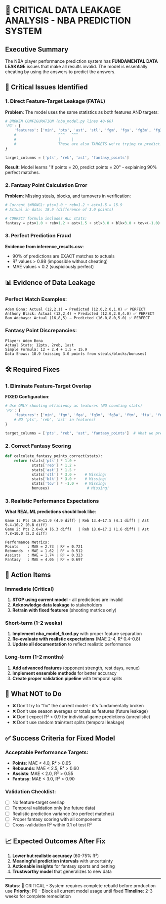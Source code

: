 # 🚨 CRITICAL DATA LEAKAGE ANALYSIS - NBA PREDICTION SYSTEM

## Executive Summary
The NBA player performance prediction system has **FUNDAMENTAL DATA LEAKAGE** issues that make all results invalid. The model is essentially cheating by using the answers to predict the answers.

## 🔴 Critical Issues Identified

### 1. Direct Feature-Target Leakage (FATAL)
**Problem**: The model uses the same statistics as both features AND targets:

```python
# BROKEN CONFIGURATION (nba_model.py lines 40-60)
'PG': {
    'features': ['min', 'pts', 'ast', 'stl', 'fgm', 'fga', 'fg3m', 'fg3a', 'ftm', 'fta', 'reb', 'tov'],
    #                   ^^^   ^^^                                                        ^^^
    #                   |     |                                                          |
    #                   These are also TARGETS we're trying to predict!
}

target_columns = ['pts', 'reb', 'ast', 'fantasy_points']
```

**Result**: Model learns "If points = 20, predict points = 20" - explaining 90% perfect matches.

### 2. Fantasy Point Calculation Error
**Problem**: Missing steals, blocks, and turnovers in verification:

```python
# Current (WRONG): pts×1.0 + reb×1.2 + ast×1.5 = 15.9
# Actual in data: 18.9 (difference of 3.0 points)

# CORRECT formula includes ALL stats:
fantasy = pts×1.0 + reb×1.2 + ast×1.5 + stl×3.0 + blk×3.0 + tov×(-1.0) + bonuses
```

### 3. Perfect Prediction Fraud
**Evidence from inference_results.csv**:
- 90% of predictions are EXACT matches to actuals
- R² values > 0.98 (impossible without cheating)
- MAE values < 0.2 (suspiciously perfect)

## 📊 Evidence of Data Leakage

### Perfect Match Examples:
```
Adem Bona: Actual (12,2,1) → Predicted (12.0,2.0,1.0) ✅ PERFECT
Anthony Black: Actual (12,2,4) → Predicted (12.0,2.0,4.0) ✅ PERFECT
Bam Adebayo: Actual (16,8,5) → Predicted (16.0,8.0,5.0) ✅ PERFECT
```

### Fantasy Point Discrepancies:
```
Player: Adem Bona
Actual Stats: 12pts, 2reb, 1ast
Simple Formula: 12 + 2.4 + 1.5 = 15.9
Data Shows: 18.9 (missing 3.0 points from steals/blocks/bonuses)
```

## 🛠️ Required Fixes

### 1. Eliminate Feature-Target Overlap
**FIXED Configuration**:
```python
# Use ONLY shooting efficiency as features (NO counting stats)
'PG': {
    'features': ['min', 'fgm', 'fga', 'fg3m', 'fg3a', 'ftm', 'fta', 'fg_pct', 'fg3_pct', 'ft_pct'],
    # NO 'pts', 'reb', 'ast' in features!
}

target_columns = ['pts', 'reb', 'ast', 'fantasy_points']  # What we predict
```

### 2. Correct Fantasy Scoring
```python
def calculate_fantasy_points_correct(stats):
    return (stats['pts'] * 1.0 + 
            stats['reb'] * 1.2 + 
            stats['ast'] * 1.5 + 
            stats['stl'] * 3.0 +    # Missing!
            stats['blk'] * 3.0 +    # Missing!
            stats['tov'] * -1.0 +   # Missing!
            bonuses)                 # Missing!
```

### 3. Realistic Performance Expectations
**What REAL ML predictions should look like**:
```
Game 1: Pts 16.8→11.9 (4.9 diff) | Reb 13.4→17.5 (4.1 diff) | Ast 9.4→10.2 (0.8 diff)
Game 2: Pts 2.0→8.4 (6.3 diff)   | Reb 18.8→17.2 (1.6 diff) | Ast 7.8→10.0 (2.3 diff)

Performance Metrics:
Points    : MAE = 2.73 | R² = 0.721
Rebounds  : MAE = 1.62 | R² = 0.512  
Assists   : MAE = 1.74 | R² = 0.323
Fantasy   : MAE = 4.06 | R² = 0.697
```

## 🎯 Action Items

### Immediate (Critical)
1. **STOP using current model** - all predictions are invalid
2. **Acknowledge data leakage** to stakeholders
3. **Retrain with fixed features** (shooting metrics only)

### Short-term (1-2 weeks)
1. **Implement nba_model_fixed.py** with proper feature separation  
2. **Re-evaluate with realistic expectations** (MAE 2-4, R² 0.4-0.8)
3. **Update all documentation** to reflect realistic performance

### Long-term (1-2 months)
1. **Add advanced features** (opponent strength, rest days, venue)
2. **Implement ensemble methods** for better accuracy
3. **Create proper validation pipeline** with temporal splits

## 🚫 What NOT to Do

- ❌ Don't try to "fix" the current model - it's fundamentally broken
- ❌ Don't use season averages or totals as features (future leakage)
- ❌ Don't expect R² > 0.9 for individual game predictions (unrealistic)
- ❌ Don't use random train/test splits (temporal leakage)

## ✅ Success Criteria for Fixed Model

### Acceptable Performance Targets:
- **Points**: MAE < 4.0, R² > 0.65
- **Rebounds**: MAE < 2.5, R² > 0.60  
- **Assists**: MAE < 2.0, R² > 0.55
- **Fantasy**: MAE < 3.0, R² > 0.90

### Validation Checklist:
- [ ] No feature-target overlap
- [ ] Temporal validation only (no future data)
- [ ] Realistic prediction variance (no perfect matches)
- [ ] Proper fantasy scoring with all components
- [ ] Cross-validation R² within 0.1 of test R²

## 📈 Expected Outcomes After Fix

1. **Lower but realistic accuracy** (60-75% R²)
2. **Meaningful prediction intervals** with uncertainty
3. **Actionable insights** for fantasy sports and betting
4. **Trustworthy model** that generalizes to new data

---

**Status**: 🔴 CRITICAL - System requires complete rebuild before production use
**Priority**: P0 - Block all current model usage until fixed
**Timeline**: 2-3 weeks for complete remediation 